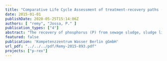 ```yaml
---
title: "Comparative Life Cycle Assessment of treatment-recovery paths (D9.2)"
date: 2015-01-01
publishDate: 2020-05-25T15:14:06Z
authors: [ "remy", "Jossa, P." ]
publication_types: ["4"]
abstract: "The recovery of phosphorus (P) from sewage sludge, sludge liquor, or ash from monoincineration can be realized with different processes which have been developed, tested or already realized in full-scale in recent years. However, these pathways and processes differ in their amount of P that can be recovered in relation to the total P content in sludge, in the quality of the recovered P product, and in their efforts in energy, chemicals, fuels, and infrastructure required for P recovery. This study analyses selected processes for P recovery from sludge, liquor, or ash in their potential environmental impacts, following the method of Life Cycle Assessment (LCA, ISO 14040/44). Based on available process data from technology providers and end users, these processes are implemented in a hypothetical reference system for sludge digestion, dewatering and disposal in mono-incineration, including potential side-effects on mainstream wastewater treatment with the return load from sludge dewatering. Recovered products (e.g. P or N fertilizer, electricity, district heating) are accounted as credits for substituting equivalent industrial products. Depending on the maturity of the investigated process, collected process data of process efficiency, product quality, and energy and material demand originates from full-scale plants, pilot trials, or prospective modeling (status in 2014). This data is validated with the technology providers, transferred to the reference system and evaluated with a set of environmental indicators for energy demand, global warming, acidification, abiotic resource depletion, eutrophication, and human and ecotoxicity. Results show that pathways and processes for P recovery differ heavily in their amount of recovered P, but also in energy and related environmental impacts (e.g. greenhouse gas emissions). As direct struvite precipitation in sludge or liquor relies on the dissolved amount of P in digested sludge, these processes are only applicable in wastewater treatment plants with biological P removal. Here, they can recover 4-18% of total P in sludge with a relatively low effort in energy and chemicals, reducing return load to the mainstream process and eventually improving sludge dewaterability in case of direct precipitation in sludge. Acidic leaching of P from digested sludge can yield up to 48% of P for recovery, but requires a significant amount of chemicals for control of pH (leaching and precipitation) and for minimizing heavy metal transfer into the product. The quality of products from sludge and liquor is good with low content on heavy metals, leading to a low potential toxicity for humans and ecosystems. Leaching of monoincineration ash with sulphuric acid yields 70% P with moderate chemical demand, but the leached ash and co-precipitated materials have to be disposed, and the product contains some heavy metals. Complete digestion of ash in phosphoric acid and multi-stage cleaning with ion exchangers yields high recovery of 97% P in a high-quality product (H3PO4) and several coproducts, having an overall low environmental impact. Thermo-chemical treatment of ash can recover up to 98% P with moderate energy input in case of integration into an existing monoincineration facility, but the product still contains high amounts of selected heavy metals (Cu, Zn). Metallurgic treatment of dried sludge or ash can also recover up to 81% of P, but the process has still to be tested in continuous pilot trials to validate product quality, energy demand, and energy recovery options. Sensitivity analysis shows that other pathways of sludge disposal (e.g. co-incineration combined with upstream P extraction, direct application in agriculture) may also be reasonable from an environmental point of view depending on local boundary conditions and political targets. In general, the use of life-cycle based tools is strongly recommended to evaluate and select suitable strategies for regional or national concepts of P recovery from sewage sludge."
featured: false
publication: 'Kompetenzzentrum Wasser Berlin gGmbH'
url_pdf: "../../../pdf/Remy-2015-893.pdf"
projects: ["p-rex"]
---
```


